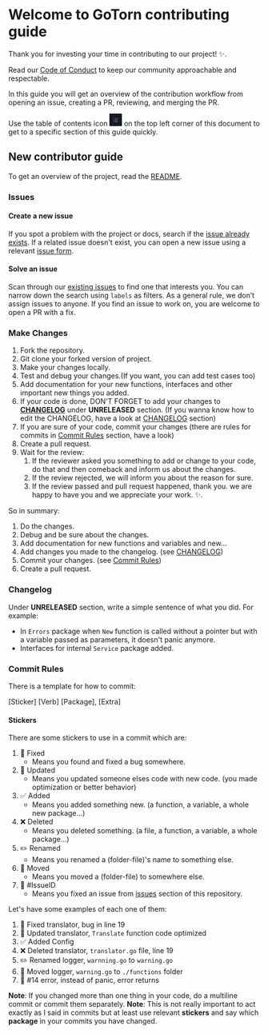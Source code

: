 # Welcome to GoTorn contributing guide

Thank you for investing your time in contributing to our project! :sparkles:. 

Read our [Code of Conduct](CODE_OF_CONDUCT.md) to keep our community approachable and respectable.

In this guide you will get an overview of the contribution workflow from opening an issue, creating a PR, reviewing, and merging the PR.

Use the table of contents icon <img src="./images/table-of-contents.png" width="25" height="25" /> on the top left corner of this document to get to a specific section of this guide quickly.

## New contributor guide

To get an overview of the project, read the [README](README.md).

### Issues

#### Create a new issue

If you spot a problem with the project or docs, search if the [issue already exists](https://github.com/gotorn/core/issues). If a related issue doesn't exist, you can open a new issue using a relevant [issue form](https://github.com/gotorn/core/issues/new/choose).

#### Solve an issue

Scan through our [existing issues](https://github.com/gotorn/core/issues) to find one that interests you. You can narrow down the search using `labels` as filters. As a general rule, we don’t assign issues to anyone. If you find an issue to work on, you are welcome to open a PR with a fix.

### Make Changes

1. Fork the repository.
2. Git clone your forked version of project.
3. Make your changes locally.
4. Test and debug your changes.(If you want, you can add test cases too)
5. Add documentation for your new functions, interfaces and other important new things you added.
6. If your code is done, DON'T FORGET to add your changes to [**CHANGELOG**](/CHANGELOG.rst) under **UNRELEASED** section. (If you wanna know how to edit the CHANGELOG, have a look at [CHANGELOG](#changelog) section)
7. If you are sure of your code, commit your changes (there are rules for commits in [Commit Rules](#commit-rules) section, have a look)
8. Create a pull request.
9. Wait for the review:
   1.  If the reviewer asked you something to add or change to your code, do that and then comeback and inform us about the changes.
   2.  If the review rejected, we will inform you about the reason for sure.
   3.  If the review passed and pull request happened, thank you. we are happy to have you and we appreciate your work. :sparkles:. 

So in summary:
1. Do the changes.
2. Debug and be sure about the changes.
3. Add documentation for new functions and variables and new...
4. Add changes you made to the changelog. (see [CHANGELOG](#changelog))
5. Commit your changes. (see [Commit Rules](#commit-rules))
6. Create a pull request.

### Changelog

Under **UNRELEASED** section, write a simple sentence of what you did.
For example:
- In `Errors` package when `New` function is called without a pointer but with a variable passed as parameters, it doesn't panic anymore.
- Interfaces for internal `Service` package added.

### Commit Rules

There is a template for how to commit:

[Sticker] [Verb] [Package], [Extra]

#### Stickers

There are some stickers to use in a commit which are:
1. 🐛 Fixed
   - Means you found and fixed a bug somewhere.
2. 🔧 Updated
    - Means you updated someone elses code with new code. (you made optimization or better behavior)
3. ✅ Added
    - Means you added something new. (a function, a variable, a whole new package...)
4. ❌ Deleted
    - Means you deleted something. (a file, a function, a variable, a whole package...)
5. ✏️ Renamed
    - Means you renamed a (folder-file)'s name to something else.
6. 📁 Moved
    - Means you moved a (folder-file) to somewhere else.
7. 🐞 #IssueID
   - Means you fixed an issue from [issues](https://github.com/gotorn/core/issues) section of this repository.

Let's have some examples of each one of them:
1. 🐛 Fixed translator, bug in line 19
2. 🔧 Updated translator, `Translate` function code optimized
3. ✅ Added Config
4. ❌ Deleted translator, `translator.go` file, line 19
5. ✏️ Renamed logger, `warnning.go` to `warning.go`
6. 📁 Moved logger, `warning.go` to `./functions` folder
7. 🐞 #14 error, instead of panic, error returns

**Note**: If you changed more than one thing in your code, do a multiline commit or commit them separately.
**Note**: This is not really important to act exactly as I said in commits but at least use relevant **stickers** and say which **package** in your commits you have changed.
